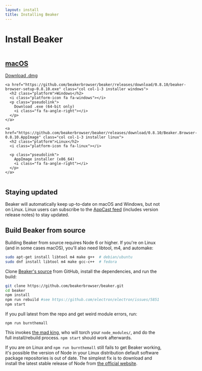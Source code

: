 ```yaml
---
layout: install
title: Installing Beaker
---
```


# Install Beaker

<div class="columns">
  <div class="col col-1-3 installers">
    <a href="https://github.com/beakerbrowser/beaker/releases/download/0.8.10/beaker-browser-0.8.10.dmg" class="installer macos">
      <h2 class="platform">macOS</h2>
      <i class="platform-icon fa fa-apple"></i>
      <p class="pseudolink">
        Download .dmg
        <i class="fa fa-angle-right"></i>
      </p>
    </a>

    <a href="https://github.com/beakerbrowser/beaker/releases/download/0.8.10/beaker-browser-setup-0.8.10.exe" class="col col-1-3 installer windows">
      <h2 class="platform">Windows</h2>
      <i class="platform-icon fa fa-windows"></i>
      <p class="pseudolink">
        Download .exe (64-bit only)
        <i class="fa fa-angle-right"></i>
      </p>
    </a>

    <a href="https://github.com/beakerbrowser/beaker/releases/download/0.8.10/Beaker.Browser-0.8.10.AppImage" class="col col-1-3 installer linux">
      <h2 class="platform">Linux</h2>
      <i class="platform-icon fa fa-linux"></i>

      <p class="pseudolink">
        AppImage installer (x86_64)
        <i class="fa fa-angle-right"></i>
      </p>
    </a>
  </div>
</div>

## Staying updated

Beaker will automatically keep up-to-date on macOS and Windows, but not on Linux. Linux users can subscribe to the [AppCast feed](https://github.com/beakerbrowser/beaker/releases.atom) (includes version release notes) to stay updated.

## Build Beaker from source

Building Beaker from source requires Node 6 or higher. If you're on Linux (and in some cases macOS), you'll also need libtool, m4, and automake:

```bash
sudo apt-get install libtool m4 make g++  # debian/ubuntu
sudo dnf install libtool m4 make gcc-c++  # fedora
```

Clone [Beaker's source](https://github.com/beakerbrowser/beaker) from GitHub, install the dependencies, and run the build:

```bash
git clone https://github.com/beakerbrowser/beaker.git
cd beaker
npm install
npm run rebuild #see https://github.com/electron/electron/issues/5851
npm start
```

If you pull latest from the repo and get weird module errors, run:

```
npm run burnthemall
```

This invokes [the mad king](http://nerdist.com/wp-content/uploads/2016/05/the-mad-king-game-of-thrones.jpg), who will torch your `node_modules/`, and do the full install/rebuild process. `npm start` should work afterwards.

If you are on Linux and `npm run burnthemall` still fails to get Beaker working, it's possible the version of Node in your Linux distribution default software package repositories is out of date.  The simplest fix is to download and install the latest stable release of Node from [the official website](https://nodejs.org).
